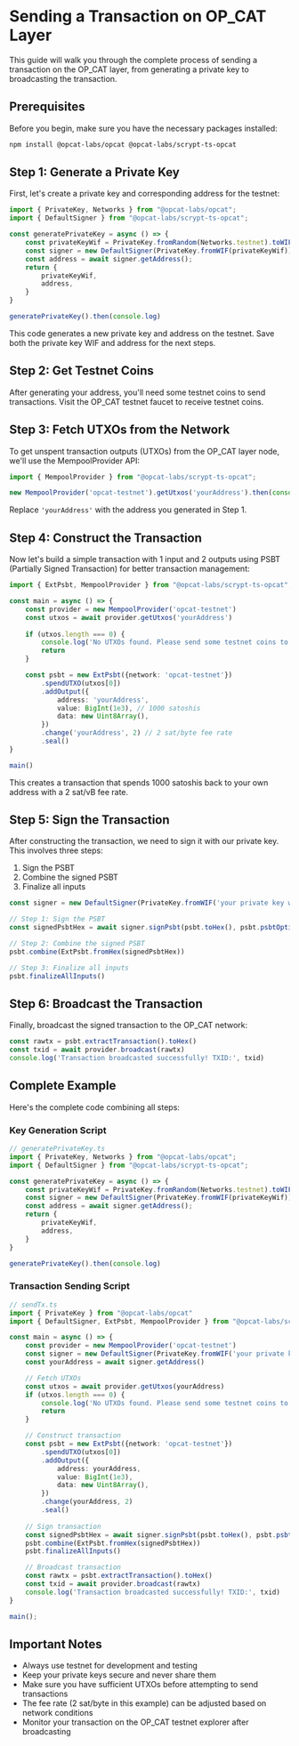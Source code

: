 # Sending a Transaction on OP_CAT Layer

This guide will walk you through the complete process of sending a transaction on the OP_CAT layer, from generating a private key to broadcasting the transaction.

## Prerequisites

Before you begin, make sure you have the necessary packages installed:

```bash
npm install @opcat-labs/opcat @opcat-labs/scrypt-ts-opcat
```

## Step 1: Generate a Private Key

First, let's create a private key and corresponding address for the testnet:

```ts
import { PrivateKey, Networks } from "@opcat-labs/opcat";
import { DefaultSigner } from "@opcat-labs/scrypt-ts-opcat";

const generatePrivateKey = async () => {
    const privateKeyWif = PrivateKey.fromRandom(Networks.testnet).toWIF()
    const signer = new DefaultSigner(PrivateKey.fromWIF(privateKeyWif));
    const address = await signer.getAddress();
    return {
        privateKeyWif,
        address,
    }
}

generatePrivateKey().then(console.log)
```

This code generates a new private key and address on the testnet. Save both the private key WIF and address for the next steps.

## Step 2: Get Testnet Coins

After generating your address, you'll need some testnet coins to send transactions. Visit the OP_CAT testnet faucet to receive testnet coins.

## Step 3: Fetch UTXOs from the Network

To get unspent transaction outputs (UTXOs) from the OP_CAT layer node, we'll use the MempoolProvider API:

```ts
import { MempoolProvider } from "@opcat-labs/scrypt-ts-opcat";

new MempoolProvider('opcat-testnet').getUtxos('yourAddress').then(console.log)
```

Replace `'yourAddress'` with the address you generated in Step 1.

## Step 4: Construct the Transaction

Now let's build a simple transaction with 1 input and 2 outputs using PSBT (Partially Signed Transaction) for better transaction management:

```ts
import { ExtPsbt, MempoolProvider } from "@opcat-labs/scrypt-ts-opcat";

const main = async () => {
    const provider = new MempoolProvider('opcat-testnet')
    const utxos = await provider.getUtxos('yourAddress')
    
    if (utxos.length === 0) {
        console.log('No UTXOs found. Please send some testnet coins to your address first from the faucet.')
        return
    }

    const psbt = new ExtPsbt({network: 'opcat-testnet'})
        .spendUTXO(utxos[0])
        .addOutput({
            address: 'yourAddress',
            value: BigInt(1e3), // 1000 satoshis
            data: new Uint8Array(),
        })
        .change('yourAddress', 2) // 2 sat/byte fee rate
        .seal()
}

main()
```

This creates a transaction that spends 1000 satoshis back to your own address with a 2 sat/vB fee rate.

## Step 5: Sign the Transaction

After constructing the transaction, we need to sign it with our private key. This involves three steps:

1. Sign the PSBT
2. Combine the signed PSBT
3. Finalize all inputs

```ts
const signer = new DefaultSigner(PrivateKey.fromWIF('your private key wif'))

// Step 1: Sign the PSBT
const signedPsbtHex = await signer.signPsbt(psbt.toHex(), psbt.psbtOptions())

// Step 2: Combine the signed PSBT
psbt.combine(ExtPsbt.fromHex(signedPsbtHex))

// Step 3: Finalize all inputs
psbt.finalizeAllInputs()
```

## Step 6: Broadcast the Transaction

Finally, broadcast the signed transaction to the OP_CAT network:

```ts
const rawtx = psbt.extractTransaction().toHex()
const txid = await provider.broadcast(rawtx)
console.log('Transaction broadcasted successfully! TXID:', txid)
```

## Complete Example

Here's the complete code combining all steps:

### Key Generation Script

```ts
// generatePrivateKey.ts
import { PrivateKey, Networks } from "@opcat-labs/opcat";
import { DefaultSigner } from "@opcat-labs/scrypt-ts-opcat";

const generatePrivateKey = async () => {
    const privateKeyWif = PrivateKey.fromRandom(Networks.testnet).toWIF()
    const signer = new DefaultSigner(PrivateKey.fromWIF(privateKeyWif));
    const address = await signer.getAddress();
    return {
        privateKeyWif,
        address,
    }
}

generatePrivateKey().then(console.log)
```

### Transaction Sending Script

```ts
// sendTx.ts
import { PrivateKey } from "@opcat-labs/opcat"
import { DefaultSigner, ExtPsbt, MempoolProvider } from "@opcat-labs/scrypt-ts-opcat"

const main = async () => {
    const provider = new MempoolProvider('opcat-testnet')
    const signer = new DefaultSigner(PrivateKey.fromWIF('your private key wif'))
    const yourAddress = await signer.getAddress()

    // Fetch UTXOs
    const utxos = await provider.getUtxos(yourAddress)
    if (utxos.length === 0) {
        console.log('No UTXOs found. Please send some testnet coins to your address first from the faucet.')
        return
    }

    // Construct transaction
    const psbt = new ExtPsbt({network: 'opcat-testnet'})
        .spendUTXO(utxos[0])
        .addOutput({
            address: yourAddress,
            value: BigInt(1e3),
            data: new Uint8Array(),
        })
        .change(yourAddress, 2)
        .seal()
    
    // Sign transaction
    const signedPsbtHex = await signer.signPsbt(psbt.toHex(), psbt.psbtOptions())
    psbt.combine(ExtPsbt.fromHex(signedPsbtHex))
    psbt.finalizeAllInputs()

    // Broadcast transaction
    const rawtx = psbt.extractTransaction().toHex()
    const txid = await provider.broadcast(rawtx)
    console.log('Transaction broadcasted successfully! TXID:', txid)  
}

main();
```

## Important Notes

- Always use testnet for development and testing
- Keep your private keys secure and never share them
- Make sure you have sufficient UTXOs before attempting to send transactions
- The fee rate (2 sat/byte in this example) can be adjusted based on network conditions
- Monitor your transaction on the OP_CAT testnet explorer after broadcasting

